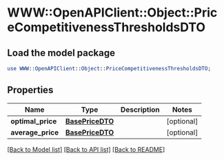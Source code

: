 # WWW::OpenAPIClient::Object::PriceCompetitivenessThresholdsDTO

## Load the model package
```perl
use WWW::OpenAPIClient::Object::PriceCompetitivenessThresholdsDTO;
```

## Properties
Name | Type | Description | Notes
------------ | ------------- | ------------- | -------------
**optimal_price** | [**BasePriceDTO**](BasePriceDTO.md) |  | [optional] 
**average_price** | [**BasePriceDTO**](BasePriceDTO.md) |  | [optional] 

[[Back to Model list]](../README.md#documentation-for-models) [[Back to API list]](../README.md#documentation-for-api-endpoints) [[Back to README]](../README.md)


